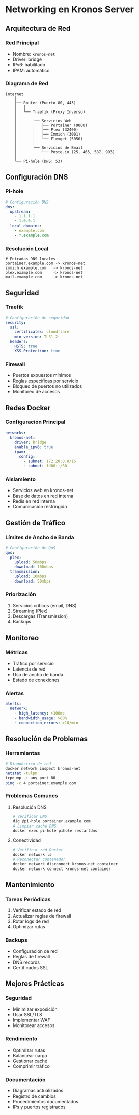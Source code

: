 # Networking en Kronos Server

## Arquitectura de Red

### Red Principal
- Nombre: `kronos-net`
- Driver: bridge
- IPv6: habilitado
- IPAM: automático

### Diagrama de Red
```plaintext
Internet
    │
    ├── Router (Puerto 80, 443)
    │   │
    │   └── Traefik (Proxy Inverso)
    │       │
    │       ├── Servicios Web
    │       │   ├── Portainer (9000)
    │       │   ├── Plex (32400)
    │       │   ├── Immich (3001)
    │       │   └── Flexget (5050)
    │       │
    │       └── Servicios de Email
    │           └── Poste.io (25, 465, 587, 993)
    │
    └── Pi-hole (DNS: 53)
```

## Configuración DNS

### Pi-hole
```yaml
# Configuración DNS
dns:
  upstream:
    - 1.1.1.1
    - 1.0.0.1
  local_domains:
    - example.com
    - *.example.com
```

### Resolución Local
```plaintext
# Entradas DNS locales
portainer.example.com -> kronos-net
immich.example.com   -> kronos-net
plex.example.com     -> kronos-net
mail.example.com     -> kronos-net
```

## Seguridad

### Traefik
```yaml
# Configuración de seguridad
security:
  ssl:
    certificates: cloudflare
    min_version: TLS1.2
  headers:
    HSTS: true
    XSS-Protection: true
```

### Firewall
- Puertos expuestos mínimos
- Reglas específicas por servicio
- Bloqueo de puertos no utilizados
- Monitoreo de accesos

## Redes Docker

### Configuración Principal
```yaml
networks:
  kronos-net:
    driver: bridge
    enable_ipv6: true
    ipam:
      config:
        - subnet: 172.20.0.0/16
        - subnet: fd00::/80
```

### Aislamiento
- Servicios web en kronos-net
- Base de datos en red interna
- Redis en red interna
- Comunicación restringida

## Gestión de Tráfico

### Límites de Ancho de Banda
```yaml
# Configuración de QoS
qos:
  plex:
    upload: 50mbps
    download: 100mbps
  transmission:
    upload: 10mbps
    download: 50mbps
```

### Priorización
1. Servicios críticos (email, DNS)
2. Streaming (Plex)
3. Descargas (Transmission)
4. Backups

## Monitoreo

### Métricas
- Tráfico por servicio
- Latencia de red
- Uso de ancho de banda
- Estado de conexiones

### Alertas
```yaml
alerts:
  network:
    - high_latency: >100ms
    - bandwidth_usage: >80%
    - connection_errors: >10/min
```

## Resolución de Problemas

### Herramientas
```bash
# Diagnóstico de red
docker network inspect kronos-net
netstat -tulpn
tcpdump -i any port 80
ping -c 4 portainer.example.com
```

### Problemas Comunes
1. Resolución DNS
   ```bash
   # Verificar DNS
   dig @pi-hole portainer.example.com
   # Limpiar caché DNS
   docker exec pi-hole pihole restartdns
   ```

2. Conectividad
   ```bash
   # Verificar red Docker
   docker network ls
   # Reconectar contenedor
   docker network disconnect kronos-net container
   docker network connect kronos-net container
   ```

## Mantenimiento

### Tareas Periódicas
1. Verificar estado de red
2. Actualizar reglas de firewall
3. Rotar logs de red
4. Optimizar rutas

### Backups
- Configuración de red
- Reglas de firewall
- DNS records
- Certificados SSL

## Mejores Prácticas

### Seguridad
- Minimizar exposición
- Usar SSL/TLS
- Implementar WAF
- Monitorear accesos

### Rendimiento
- Optimizar rutas
- Balancear carga
- Gestionar caché
- Comprimir tráfico

### Documentación
- Diagramas actualizados
- Registro de cambios
- Procedimientos documentados
- IPs y puertos registrados